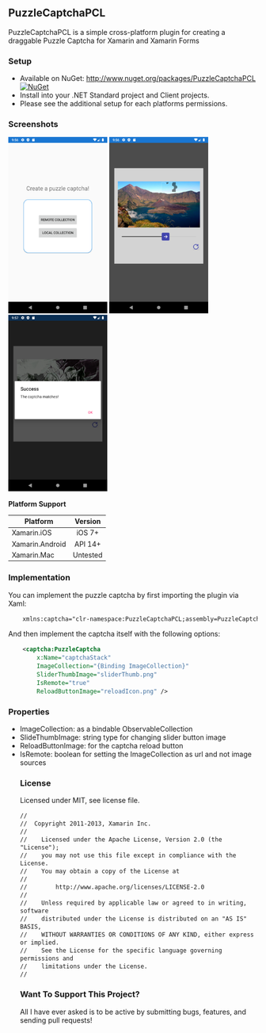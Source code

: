 ## PuzzleCaptchaPCL

PuzzleCaptchaPCL is a simple cross-platform plugin for creating a draggable Puzzle Captcha for Xamarin and Xamarin Forms

### Setup
* Available on NuGet: http://www.nuget.org/packages/PuzzleCaptchaPCL [![NuGet](https://img.shields.io/nuget/v/PuzzleCaptchaPCL.svg?label=NuGet)](https://www.nuget.org/packages/PuzzleCaptchaPCL)
* Install into your .NET Standard project and Client projects.
* Please see the additional setup for each platforms permissions.

### Screenshots
<div>
<img src="https://github.com/samukbg/PuzzleCaptchaPCL/blob/main/Screenshots/screenshot1.png?raw=true" alt="local/remote" width="200"/>
<img src="https://github.com/samukbg/PuzzleCaptchaPCL/blob/main/Screenshots/screenshot2.png?raw=true" alt="local-example" width="200"/>
<img src="https://github.com/samukbg/PuzzleCaptchaPCL/blob/main/Screenshots/screenshot3.png?raw=true" alt="remote-example" width="200"/>
</div>

**Platform Support**

|Platform|Version|
| ------------------- | :------------------: |
|Xamarin.iOS|iOS 7+|
|Xamarin.Android|API 14+|
|Xamarin.Mac|Untested|

### Implementation

You can implement the puzzle captcha by first importing the plugin via Xaml:
```xml
    xmlns:captcha="clr-namespace:PuzzleCaptchaPCL;assembly=PuzzleCaptchaPCL"
```

And then implement the captcha itself with the following options:
```xml
    <captcha:PuzzleCaptcha
        x:Name="captchaStack"
        ImageCollection="{Binding ImageCollection}"
        SliderThumbImage="sliderThumb.png"
        IsRemote="true"
        ReloadButtonImage="reloadIcon.png" />
```

### Properties
- ImageCollection: as a bindable ObservableCollection<object>
- SlideThumbImage: string type for changing slider button image
- ReloadButtonImage: for the captcha reload button
- IsRemote: boolean for setting the ImageCollection as url and not image sources

### License
Licensed under MIT, see license file.
```
//
//  Copyright 2011-2013, Xamarin Inc.
//
//    Licensed under the Apache License, Version 2.0 (the "License");
//    you may not use this file except in compliance with the License.
//    You may obtain a copy of the License at
//
//        http://www.apache.org/licenses/LICENSE-2.0
//
//    Unless required by applicable law or agreed to in writing, software
//    distributed under the License is distributed on an "AS IS" BASIS,
//    WITHOUT WARRANTIES OR CONDITIONS OF ANY KIND, either express or implied.
//    See the License for the specific language governing permissions and
//    limitations under the License.
//
```

### Want To Support This Project?
All I have ever asked is to be active by submitting bugs, features, and sending pull requests!
